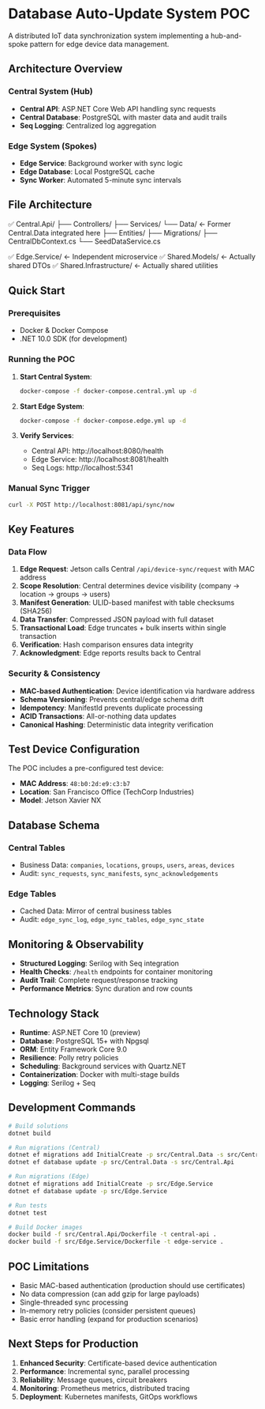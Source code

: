 # Database Auto-Update System POC

A distributed IoT data synchronization system implementing a hub-and-spoke pattern for edge device data management.

## Architecture Overview

### Central System (Hub)
- **Central API**: ASP.NET Core Web API handling sync requests
- **Central Database**: PostgreSQL with master data and audit trails
- **Seq Logging**: Centralized log aggregation

### Edge System (Spokes)
- **Edge Service**: Background worker with sync logic
- **Edge Database**: Local PostgreSQL cache
- **Sync Worker**: Automated 5-minute sync intervals

## File Architecture
  ✅ Central.Api/
     ├── Controllers/
     ├── Services/
     └── Data/           ← Former Central.Data integrated here
         ├── Entities/
         ├── Migrations/
         ├── CentralDbContext.cs
         └── SeedDataService.cs

  ✅ Edge.Service/       ← Independent microservice
  ✅ Shared.Models/      ← Actually shared DTOs
  ✅ Shared.Infrastructure/ ← Actually shared utilities

## Quick Start

### Prerequisites
- Docker & Docker Compose
- .NET 10.0 SDK (for development)

### Running the POC

1. **Start Central System**:
   ```bash
   docker-compose -f docker-compose.central.yml up -d
   ```

2. **Start Edge System**:
   ```bash
   docker-compose -f docker-compose.edge.yml up -d
   ```

3. **Verify Services**:
   - Central API: http://localhost:8080/health
   - Edge Service: http://localhost:8081/health
   - Seq Logs: http://localhost:5341

### Manual Sync Trigger

```bash
curl -X POST http://localhost:8081/api/sync/now
```

## Key Features

### Data Flow
1. **Edge Request**: Jetson calls Central `/api/device-sync/request` with MAC address
2. **Scope Resolution**: Central determines device visibility (company → location → groups → users)
3. **Manifest Generation**: ULID-based manifest with table checksums (SHA256)
4. **Data Transfer**: Compressed JSON payload with full dataset
5. **Transactional Load**: Edge truncates + bulk inserts within single transaction
6. **Verification**: Hash comparison ensures data integrity
7. **Acknowledgment**: Edge reports results back to Central

### Security & Consistency
- **MAC-based Authentication**: Device identification via hardware address
- **Schema Versioning**: Prevents central/edge schema drift
- **Idempotency**: ManifestId prevents duplicate processing
- **ACID Transactions**: All-or-nothing data updates
- **Canonical Hashing**: Deterministic data integrity verification

## Test Device Configuration

The POC includes a pre-configured test device:
- **MAC Address**: `48:b0:2d:e9:c3:b7`
- **Location**: San Francisco Office (TechCorp Industries)
- **Model**: Jetson Xavier NX

## Database Schema

### Central Tables
- Business Data: `companies`, `locations`, `groups`, `users`, `areas`, `devices`
- Audit: `sync_requests`, `sync_manifests`, `sync_acknowledgements`

### Edge Tables
- Cached Data: Mirror of central business tables
- Audit: `edge_sync_log`, `edge_sync_tables`, `edge_sync_state`

## Monitoring & Observability

- **Structured Logging**: Serilog with Seq integration
- **Health Checks**: `/health` endpoints for container monitoring
- **Audit Trail**: Complete request/response tracking
- **Performance Metrics**: Sync duration and row counts

## Technology Stack

- **Runtime**: ASP.NET Core 10 (preview)
- **Database**: PostgreSQL 15+ with Npgsql
- **ORM**: Entity Framework Core 9.0
- **Resilience**: Polly retry policies
- **Scheduling**: Background services with Quartz.NET
- **Containerization**: Docker with multi-stage builds
- **Logging**: Serilog + Seq

## Development Commands

```bash
# Build solutions
dotnet build

# Run migrations (Central)
dotnet ef migrations add InitialCreate -p src/Central.Data -s src/Central.Api
dotnet ef database update -p src/Central.Data -s src/Central.Api

# Run migrations (Edge)
dotnet ef migrations add InitialCreate -p src/Edge.Service
dotnet ef database update -p src/Edge.Service

# Run tests
dotnet test

# Build Docker images
docker build -f src/Central.Api/Dockerfile -t central-api .
docker build -f src/Edge.Service/Dockerfile -t edge-service .
```

## POC Limitations

- Basic MAC-based authentication (production should use certificates)
- No data compression (can add gzip for large payloads)
- Single-threaded sync processing
- In-memory retry policies (consider persistent queues)
- Basic error handling (expand for production scenarios)

## Next Steps for Production

1. **Enhanced Security**: Certificate-based device authentication
2. **Performance**: Incremental sync, parallel processing
3. **Reliability**: Message queues, circuit breakers
4. **Monitoring**: Prometheus metrics, distributed tracing
5. **Deployment**: Kubernetes manifests, GitOps workflows